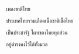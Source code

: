 เพลงชาติไทย

ประเทศไทยรวมเลือดเนื้อชาติเชื้อไทย

เป็นประชารัฐ  ไผทของไทยทุกส่วน

อยู่ดำรงคงไว้ได้ทั้งมวล
